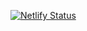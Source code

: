 [![Netlify Status](https://api.netlify.com/api/v1/badges/7ab71631-95b1-4da8-abbc-e3f3098555fa/deploy-status)](https://app.netlify.com/sites/wordle-finder/deploys)
